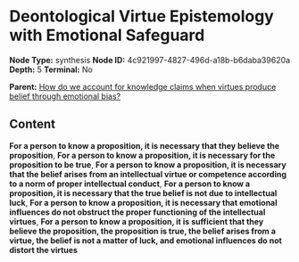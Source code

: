 # Deontological Virtue Epistemology with Emotional Safeguard

**Node Type:** synthesis
**Node ID:** 4c921997-4827-496d-a18b-b6daba39620a
**Depth:** 5
**Terminal:** No

**Parent:** [How do we account for knowledge claims when virtues produce belief through emotional bias?](how-do-we-account-for-knowledge-claims-when-virtues-produce-belief-through-emotional-bias-antithesis-efaabd0c-9b39-47cd-9c98-d6d7e1638a80.md)

## Content

**For a person to know a proposition, it is necessary that they believe the proposition**, **For a person to know a proposition, it is necessary for the proposition to be true**, **For a person to know a proposition, it is necessary that the belief arises from an intellectual virtue or competence according to a norm of proper intellectual conduct**, **For a person to know a proposition, it is necessary that the true belief is not due to intellectual luck**, **For a person to know a proposition, it is necessary that emotional influences do not obstruct the proper functioning of the intellectual virtues**, **For a person to know a proposition, it is sufficient that they believe the proposition, the proposition is true, the belief arises from a virtue, the belief is not a matter of luck, and emotional influences do not distort the virtues**
